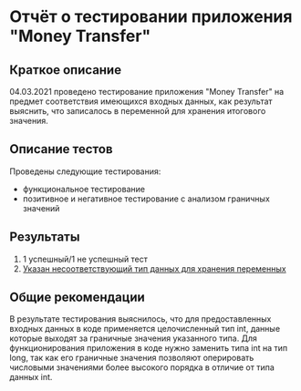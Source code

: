 # Отчёт о тестировании приложения "Money Transfer"

## Краткое описание

04.03.2021 проведено тестирование приложения "Money Transfer" 
на предмет соответствия имеющихся входных данных, как результат выяснить,
что записалось в переменной для хранения итогового значения.

## Описание тестов
Проведены следующие тестирования:

- функциональное тестирование
- позитивное и негативное тестирование с анализом граничных значений

## Результаты

1. 1 успешный/1 не успешный тест
2. [Указан несоответствующий тип данных для хранения переменных](https://github.com/sevastyanov1982/Money-Transfer/issues/1#issue-821522842)

## Общие рекомендации
В результате тестирования выяснилось, что для предоставленных входных данных 
в коде применяется целочисленный тип int, данные которые выходят за граничные значения 
указанного типа. Для функционирования приложения в коде нужно заменить типа int на тип long, 
так как его граничные значения позволяют оперировать числовыми значениями более высокого порядка 
в отличие от типа данных int.
